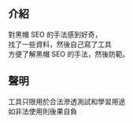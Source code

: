 ## 介紹
對黑帽 SEO 的手法感到好奇，  
找了一些資料，然後自己寫了工具  
方便了解黑帽 SEO 的手法，然後防範。

## 聲明
工具只限用於合法滲透測試和學習用途  
如非法使用則後果自負